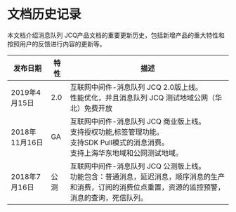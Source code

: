 # 文档历史记录

本文档介绍消息队列 JCQ产品文档的重要更新历史，包括新增产品的重大特性和按照用户的反馈进行内容的更新等。

|发布日期|特性|描述|
|-|-|-|
|2019年4月15日|2.0|互联网中间件-消息队列 JCQ 2.0版上线。<br/>性能优化，并且消息队列 JCQ 测试地域公网（华北）免费开放|
|2018年11月16日|GA|互联网中间件-消息队列 JCQ 商业版上线。<br/>支持授权功能,标签管理功能。<br/>支持SDK Pull模式的消息消费。<br/>支持上海华东地域和公网测试地域。|
|2018年7月16日|公测|互联网中间件-消息队列 JCQ 公测版上线。<br/>功能包含：普通消息，延迟消息，顺序消息的生产和消费，订阅的消费位点重置，资源的监控预警，消息的查询，死信队列。|
